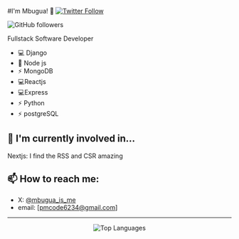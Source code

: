 #I'm Mbugua! 👋
[![Twitter Follow](https://img.shields.io/twitter/follow/mbugua_is_me?style=social)](https://twitter.com/mbugua_is_me)

![GitHub followers](https://img.shields.io/github/followers/mbu-peter?label=Follow&style=social)


Fullstack Software Developer

- 💻 Django
- 🚀 Node js
- ⚡️ MongoDB
- 💻Reactjs
- 💻Express
- ⚡️ Python
- ⚡️ postgreSQL
## 🌱 I'm currently involved in...
Nextjs: I find the RSS and CSR amazing
## 📫 How to reach me:
- X: [@mbugua_is_me](https://twitter.com/mbugua_is_me)
- email: [pmcode6234@gmail.com]

---


<p align="center">
  <img src="https://github-readme-stats.vercel.app/api/top-langs/?username=mbu-peter&layout=compact&theme=radical" alt="Top Languages">
</p>



</details>



